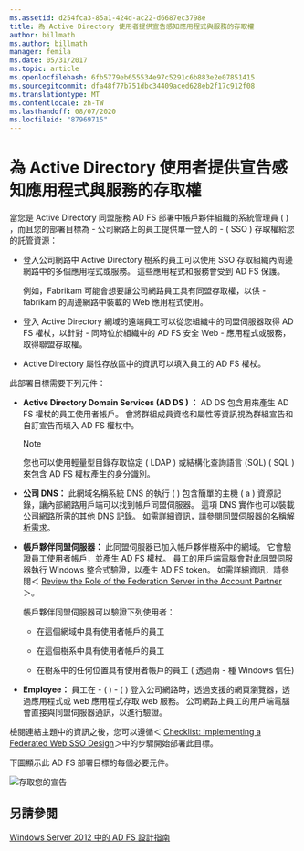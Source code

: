```yaml
---
ms.assetid: d254fca3-85a1-424d-ac22-d6687ec3798e
title: 為 Active Directory 使用者提供宣告感知應用程式與服務的存取權
author: billmath
ms.author: billmath
manager: femila
ms.date: 05/31/2017
ms.topic: article
ms.openlocfilehash: 6fb5779eb655534e97c5291c6b883e2e07851415
ms.sourcegitcommit: dfa48f77b751dbc34409aced628eb2f17c912f08
ms.translationtype: MT
ms.contentlocale: zh-TW
ms.lasthandoff: 08/07/2020
ms.locfileid: "87969715"
---
```

# <a name="provide-your-active-directory-users-access-to-your-claims-aware-applications-and-services"></a>為 Active Directory 使用者提供宣告感知應用程式與服務的存取權

當您是 Active Directory 同盟服務 AD FS 部署中帳戶夥伴組織的系統管理員 \( \) ，而且您的部署目標為 \- 公司網路上的員工提供單一登入的 \- \( SSO \) 存取權給您的託管資源：

-   登入公司網路中 Active Directory 樹系的員工可以使用 SSO 存取組織內周邊網路中的多個應用程式或服務。 這些應用程式和服務會受到 AD FS 保護。

    例如，Fabrikam 可能會想要讓公司網路員工具有同盟存取權，以供 \- fabrikam 的周邊網路中裝載的 Web 應用程式使用。

-   登入 Active Directory 網域的遠端員工可以從您組織中的同盟伺服器取得 AD FS 權杖，以針對 \- 同時位於組織中的 AD FS 安全 Web \- 應用程式或服務，取得聯盟存取權。

-   Active Directory 屬性存放區中的資訊可以填入員工的 AD FS 權杖。

此部署目標需要下列元件：

-   **Active Directory Domain Services \(AD DS \) ：** AD DS 包含用來產生 AD FS 權杖的員工使用者帳戶。 會將群組成員資格和屬性等資訊視為群組宣告和自訂宣告而填入 AD FS 權杖中。

    > [!NOTE]
    > 您也可以使用輕量型目錄存取協定 \( LDAP \) 或結構化查詢語言 (SQL) \( SQL \) 來包含 AD FS 權杖產生的身分識別。

-   **公司 DNS：** 此網域名稱系統 DNS 的執行 \( \) 包含簡單的主機 \( a \) 資源記錄，讓內部網路用戶端可以找到帳戶同盟伺服器。 這項 DNS 實作也可以裝載公司網路所需的其他 DNS 記錄。 如需詳細資訊，請參閱[同盟伺服器的名稱解析需求](Name-Resolution-Requirements-for-Federation-Servers.md)。

-   **帳戶夥伴同盟伺服器：** 此同盟伺服器已加入帳戶夥伴樹系中的網域。 它會驗證員工使用者帳戶，並產生 AD FS 權杖。 員工的用戶端電腦會對此同盟伺服器執行 Windows 整合式驗證，以產生 AD FS token。 如需詳細資訊，請參閱＜ [Review the Role of the Federation Server in the Account Partner](Review-the-Role-of-the-Federation-Server-in-the-Account-Partner.md)＞。

    帳戶夥伴同盟伺服器可以驗證下列使用者：

    -   在這個網域中具有使用者帳戶的員工

    -   在這個樹系中具有使用者帳戶的員工

    -   在樹系中的任何位置具有使用者帳戶的員工 \( 透過兩 \- 種 Windows 信任\)

-   **Employee：** 員工在 \- \( \) \- \( \) 登入公司網路時，透過支援的網頁瀏覽器，透過應用程式或 web 應用程式存取 web 服務。 公司網路上員工的用戶端電腦會直接與同盟伺服器通訊，以進行驗證。

檢閱連結主題中的資訊之後，您可以遵循＜ [Checklist: Implementing a Federated Web SSO Design](../../ad-fs/deployment/Checklist--Implementing-a-Federated-Web-SSO-Design.md)＞中的步驟開始部署此目標。

下圖顯示此 AD FS 部署目標的每個必要元件。

![存取您的宣告](media/31394ea8-fecb-4372-ac3f-cc3cf566ffc9.gif)

## <a name="see-also"></a>另請參閱
[Windows Server 2012 中的 AD FS 設計指南](AD-FS-Design-Guide-in-Windows-Server-2012.md)
